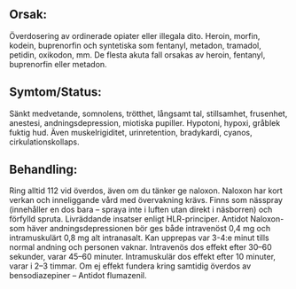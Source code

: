 ## Orsak:

Överdosering av ordinerade opiater eller illegala dito. Heroin, morfin, kodein, buprenorfin och syntetiska som fentanyl, metadon, tramadol, petidin, oxikodon, mm. De flesta akuta fall orsakas av heroin, fentanyl, buprenorfin eller metadon.

## Symtom/Status:

Sänkt medvetande, somnolens, trötthet, långsamt tal, stillsamhet, frusenhet, anestesi, andningsdepression, miotiska pupiller. Hypotoni, hypoxi, gråblek fuktig hud. Även muskelrigiditet, urinretention, bradykardi, cyanos, cirkulationskollaps.

## Behandling:

Ring alltid 112 vid överdos, även om du tänker ge naloxon. Naloxon har kort verkan och inneliggande vård med övervakning krävs. Finns som nässpray (innehåller en dos bara – spraya inte i luften utan direkt i näsborren) och förfylld spruta.
Livräddande insatser enligt HLR-principer. Antidot Naloxon- som häver andningsdepressionen bör ges både intravenöst 0,4 mg och intramuskulärt 0,8 mg alt intranasalt. Kan upprepas var 3-4:e minut tills normal andning och personen vaknar. Intravenös dos effekt efter 30–60 sekunder, varar 45–60 minuter. Intramuskulär dos effekt efter 10 minuter, varar i 2–3 timmar.
Om ej effekt fundera kring samtidig överdos av bensodiazepiner – Antidot flumazenil.

